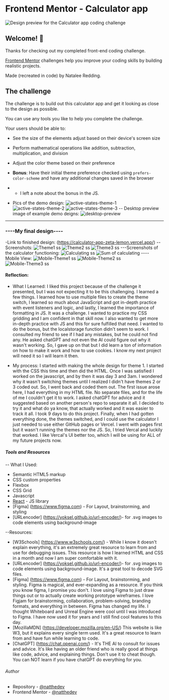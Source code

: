 # Frontend Mentor - Calculator app

![Design preview for the Calculator app coding challenge](./design/desktop-preview.jpg)

## Welcome! 👋

Thanks for checking out my completed front-end coding challenge.

[Frontend Mentor](https://www.frontendmentor.io) challenges help you improve your coding skills by building realistic projects.

Made (recreated in code) by Natalee Redding. 

## The challenge

The challenge is to build out this calculator app and get it looking as close to the design as possible.

You can use any tools you like to help you complete the challenge. 

Your users should be able to:

- See the size of the elements adjust based on their device's screen size
- Perform mathematical operations like addition, subtraction, multiplication, and division
- Adjust the color theme based on their preference
- **Bonus**: Have their initial theme preference checked using `prefers-color-scheme` and have any additional changes saved in the browser
- - I left a note about the bonus in the JS.
 
- Pics of the demo design: 
![active-states-theme-1](https://github.com/Natthedev/CalculatorApp/assets/160279360/13906133-54ed-4c1b-8c4b-7998cf8219cc)
![active-states-theme-2](https://github.com/Natthedev/CalculatorApp/assets/160279360/83bb1e85-8960-408a-b502-dbf0522f6146)
![active-states-theme-3](https://github.com/Natthedev/CalculatorApp/assets/160279360/8e3b7cb7-5238-4630-90f1-40054084c8cb)
-- Desktop preview image of example demo deigns:
  ![desktop-preview](https://github.com/Natthedev/CalculatorApp/assets/160279360/b7aac2e9-020e-4cbb-805e-fb82f68e8217)
-----------------------------------------------------------------------------------------------------------------------------------
### ----My final design----
-Link to finished design: (https://calculator-app-zeta-lemon.vercel.app/) 
--Screenshots:
![Theme1 ss](https://github.com/Natthedev/CalculatorApp/assets/160279360/c872569e-f0e7-4565-a2fa-7ffa0fc0abd0)
![Theme2 ss](https://github.com/Natthedev/CalculatorApp/assets/160279360/2c1d6409-ec55-49a4-8c87-3d69a6702fcb)
![Theme3 ss](https://github.com/Natthedev/CalculatorApp/assets/160279360/41a8e1ee-2257-4dc4-9d12-25414254c609)
---Screenshots of the calculator functioning:
![Calculating ss](https://github.com/Natthedev/CalculatorApp/assets/160279360/a2d5b479-6155-4963-bf81-57020fd9fb8b)
![Sum of calculating](https://github.com/Natthedev/CalculatorApp/assets/160279360/e176a181-508d-492b-abbe-9d3e8942ff03)
---- Mobile View:
![Mobile-Theme1 ss](https://github.com/Natthedev/CalculatorApp/assets/160279360/684d2fef-5b33-427a-a1df-d3919c28cac7)
![Mobile-Theme2 ss](https://github.com/Natthedev/CalculatorApp/assets/160279360/95557413-b165-48db-aa94-3549446cf679)
![Mobile-Theme3 ss](https://github.com/Natthedev/CalculatorApp/assets/160279360/59f835c8-dac3-4890-8c85-511be3e8d799)

#### Reflection: 
- What I Learned:
  I liked this project because of the challenge it presented, but I was not expecting it to be this challenging. I learned a few things. I learned how to use multiple files to create the theme switch, I learned so much about JavaScript and got in-depth practice with event listeners and logic, and lastly, I learned the importance of formatting in JS. It was a challenge. I wanted to practice my CSS gridding and I am confident in that skill now. I also wanted to get more in-depth practice with JS and this for sure fulfilled that need. I wanted to do the bonus, but the localstorage function didn't seem to work. I consulted my friend to see if I had any mistakes, but he could not find any. He asked chatGPT and not even the AI could figure out why it wasn't working. So, I gave up on that but I did learn a ton of information on how to make it work and how to use cookies. I know my next project will need it so I will learn it then.

- My process:
  I started with making the whole design for theme 1. I started with the CSS this time and then did the HTML. Once I was satisfied I worked on the javascript, and by then it was day 3 and 3am. I wondered why it wasn't switching themes until I realized I didn't have themes 2 or 3 coded out. So, I went back and coded them out. The first issue arose here, I had everything in my HTML file. No separate files, and for the life of me I couldn't get it to work. I asked chatGPT for advice and it suggested based on another person's repo to separate it all. I decided to try it and what do ya know, that actually worked and it was easier to track it all. I took 9 days to do this project. Finally, when I had gotten everything done, the themes switched, and I could use the calculator I just needed to use either GitHub pages or Vercel. I went with pages first but it wasn't running the themes nor the JS. So, I tried Vercal and luckily that worked. I like Vercal's UI better too, which I will be using for ALL of my future projects now.

##### Tools and Resources
-- What I Used:
- Semantic HTML5 markup
- CSS custom properties
- Flexbox
- CSS Grid
- Javascript
- [React](https://reactjs.org/) - JS library
- [Figma] (https://www.figma.com) - For Layout, brainstorming, and styling
- [URLencoder] (https://yoksel.github.io/url-encoder/)- for .svg images to code elements using background-image

--Resources:
  - [W3Schools] (https://www.w3schools.com/) - While I know it doesn't explain everything, it's an extremely great resource to learn from and use for debugging issues. This resource is how I learned HTML and CSS in a month and now I am super comfortable with it.
- [URLencoder] (https://yoksel.github.io/url-encoder/)- for .svg images to code elements using background-image. It's a great tool to decode SVG files.
- [Figma] (https://www.figma.com) - For Layout, brainstorming, and styling. Figma is magical, and ever-expanding as a resource. If you think you know figma, I promise you don't. I love using Figma to just draw things out or to actually create working prototype wireframes. I love Figjam for brainstorming, collaboration, problem-solving, branding formats, and everything in between. Figma has changed my life. I thought Whiteboard and Unreal Engine were cool until I was introduced to Figma. I have now used it for years and I still find cool features to this day.
- [MozillaMDN] (https://developer.mozilla.org/en-US/) This website is like W3, but it explains every single term used. It's a great resource to learn from and have fun while learning to code.
- [ChatGPT] (https://chat.openai.com/) - It's THE AI to consult for issues and advice. It's like having an older friend who is really good at things like code, advice, and explaining things. Don't use it to cheat though. You can NOT learn if you have chatGPT do everything for you.

###### Author
- Repository - [@natthedev](https://github.com/Natthedev)
- Frontend Mentor - [@natthedev](https://www.frontendmentor.io/profile/Natthedev)


